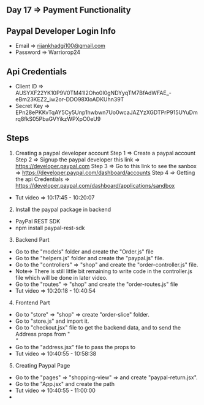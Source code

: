 ## Day 17 => Payment Functionality

## Paypal Developer Login Info
- Email => rijankhadgi100@gmail.com
- Password => Warriorop24 

## Api Credentials
- Client ID => AUSYXF22YK10P9V0TM41I2Oho0I0gNDYyqTM7BfAdWFAE_-eBm23KEZ2_iw2or-DDO98XloADKUhn39T
- Secret Key => EPn28ePKKvTqAY5Cy5Unp1hwbwn7Uo0wcaJAZYzXGDTPrP915UYuDmrq8fkS05PbaGVYikzWPXpO0eU9

## Steps 
1. Creating a paypal developer account
Step 1 => Create a paypal account
Step 2 => Signup the paypal developer this link => https://developer.paypal.com
Step 3 => Go to this link to see the sanbox => https://developer.paypal.com/dashboard/accounts
Step 4 => Getting the api Credentials => https://developer.paypal.com/dashboard/applications/sandbox
-  Tut video => 10:17:45 - 10:20:07

2. Install the paypal package in backend
- PayPal REST SDK
- npm install paypal-rest-sdk

3. Backend Part
- Go to the "models" folder and create the "Order.js" file
- Go to the "helpers.js" folder and create the "paypal.js" file.
- Go to the "controllers" => "shop" and create the "order-controller.js" file.
- Note=> There is still little bit remaining to write code in the controller.js file which will be done in later video.
- Go to the "routes" => "shop" and create the "order-routes.js" file
- Tut video => 10:20:18 - 10:40:54

4. Frontend Part
- Go to "store" => "shop" => create "order-slice" folder.
- Go to "store.js" and import it.
- Go to "checkout.jsx" file to get the backend data, and to send the Address props from "<Address>"
- Go to the "address.jsx" file to pass the props to <AddressCard>
- Tut video => 10:40:55 - 10:58:38

5. Creating Paypal Page
- Go to the "pages" => "shopping-view" => and create "paypal-return.jsx".
- Go to the "App.jsx" and create the path
- Tut video => 10:40:55 - 11:00:00
- 
